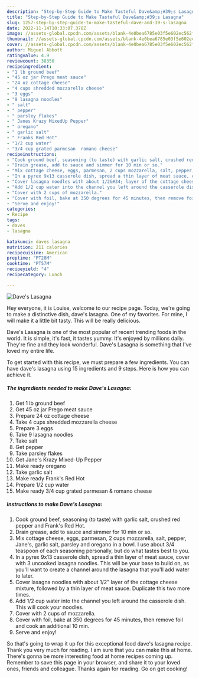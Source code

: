 ```yaml
---
description: "Step-by-Step Guide to Make Tasteful Dave&amp;#39;s Lasagna"
title: "Step-by-Step Guide to Make Tasteful Dave&amp;#39;s Lasagna"
slug: 1257-step-by-step-guide-to-make-tasteful-dave-and-39-s-lasagna
date: 2022-11-14T10:33:07.378Z
image: //assets-global.cpcdn.com/assets/blank-4e0bea6785e03f5e602ec562f230caae08da540cada707380b4fe1bbebba43da.png
thumbnail: //assets-global.cpcdn.com/assets/blank-4e0bea6785e03f5e602ec562f230caae08da540cada707380b4fe1bbebba43da.png
cover: //assets-global.cpcdn.com/assets/blank-4e0bea6785e03f5e602ec562f230caae08da540cada707380b4fe1bbebba43da.png
author: Miguel Abbott
ratingvalue: 4.9
reviewcount: 38350
recipeingredient:
- "1 lb ground beef"
- "45 oz jar Prego meat sauce"
- "24 oz cottage cheese"
- "4 cups shredded mozzarella cheese"
- "3 eggs"
- "9 lasagna noodles"
- " salt"
- " pepper"
- " parsley flakes"
- " Janes Krazy MixedUp Pepper"
- " oregano"
- " garlic salt"
- " Franks Red Hot"
- "1/2 cup water"
- "3/4 cup grated parmesan  romano cheese"
recipeinstructions:
- "Cook ground beef, seasoning (to taste) with garlic salt, crushed red pepper and Frank&#39;s Red Hot."
- "Drain grease, add to sauce and simmer for 10 min or so."
- "Mix cottage cheese, eggs, parmesan, 2 cups mozzarella, salt, pepper, Jane&#39;s, garlic salt, parsley and oregano in a bowl. I use about 3/4 teaspoon of each seasoning personally, but do what tastes best to you."
- "In a pyrex 9x13 casserole dish, spread a thin layer of meat sauce, cover with 3 uncooked lasagna noodles. This will be your base to build on, as you&#39;ll want to create a channel around the lasagna that you&#39;ll add water to later."
- "Cover lasagna noodles with about 1/2&#34; layer of the cottage cheese mixture, followed by a thin layer of meat sauce. Duplicate this two more times."
- "Add 1/2 cup water into the channel you left around the casserole dish. This will cook your noodles."
- "Cover with 2 cups of mozzarella."
- "Cover with foil, bake at 350 degrees for 45 minutes, then remove foil and cook an additional 10 min."
- "Serve and enjoy!"
categories:
- Recipe
tags:
- daves
- lasagna

katakunci: daves lasagna 
nutrition: 211 calories
recipecuisine: American
preptime: "PT28M"
cooktime: "PT57M"
recipeyield: "4"
recipecategory: Lunch

---
```



![Dave&#39;s Lasagna](//assets-global.cpcdn.com/assets/blank-4e0bea6785e03f5e602ec562f230caae08da540cada707380b4fe1bbebba43da.png)

Hey everyone, it is Louise, welcome to our recipe page. Today, we're going to make a distinctive dish, dave&#39;s lasagna. One of my favorites. For mine, I will make it a little bit tasty. This will be really delicious.

Dave&#39;s Lasagna is one of the most popular of recent trending foods in the world. It is simple, it's fast, it tastes yummy. It's enjoyed by millions daily. They're fine and they look wonderful. Dave&#39;s Lasagna is something that I've loved my entire life.




To get started with this recipe, we must prepare a few ingredients. You can have dave&#39;s lasagna using 15 ingredients and 9 steps. Here is how you can achieve it.

<!--inarticleads1-->

##### The ingredients needed to make Dave&#39;s Lasagna:

1. Get 1 lb ground beef
1. Get 45 oz jar Prego meat sauce
1. Prepare 24 oz cottage cheese
1. Take 4 cups shredded mozzarella cheese
1. Prepare 3 eggs
1. Take 9 lasagna noodles
1. Take  salt
1. Get  pepper
1. Take  parsley flakes
1. Get  Jane&#39;s Krazy Mixed-Up Pepper
1. Make ready  oregano
1. Take  garlic salt
1. Make ready  Frank&#39;s Red Hot
1. Prepare 1/2 cup water
1. Make ready 3/4 cup grated parmesan &amp; romano cheese




<!--inarticleads2-->

##### Instructions to make Dave&#39;s Lasagna:

1. Cook ground beef, seasoning (to taste) with garlic salt, crushed red pepper and Frank&#39;s Red Hot.
1. Drain grease, add to sauce and simmer for 10 min or so.
1. Mix cottage cheese, eggs, parmesan, 2 cups mozzarella, salt, pepper, Jane&#39;s, garlic salt, parsley and oregano in a bowl. I use about 3/4 teaspoon of each seasoning personally, but do what tastes best to you.
1. In a pyrex 9x13 casserole dish, spread a thin layer of meat sauce, cover with 3 uncooked lasagna noodles. This will be your base to build on, as you&#39;ll want to create a channel around the lasagna that you&#39;ll add water to later.
1. Cover lasagna noodles with about 1/2&#34; layer of the cottage cheese mixture, followed by a thin layer of meat sauce. Duplicate this two more times.
1. Add 1/2 cup water into the channel you left around the casserole dish. This will cook your noodles.
1. Cover with 2 cups of mozzarella.
1. Cover with foil, bake at 350 degrees for 45 minutes, then remove foil and cook an additional 10 min.
1. Serve and enjoy!




So that's going to wrap it up for this exceptional food dave&#39;s lasagna recipe. Thank you very much for reading. I am sure that you can make this at home. There's gonna be more interesting food at home recipes coming up. Remember to save this page in your browser, and share it to your loved ones, friends and colleague. Thanks again for reading. Go on get cooking!
